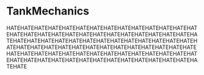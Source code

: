 # TankMechanics
HATEHATEHATEHATEHATEHATEHATEHATEHATEHATEHATEHATEHATEHATEHATEHATEHATEHATEHATEHATEHATEHATEHATEHATEHATEHATEHATEHATEHATEHATEHATEHATEHATEHATEHATEHATEHATEHATEHATEHATEHATEHATEHATEHATEHATEHATEHATEHATEHATEHATEHATEHATEHATEHATEHATEHATEHATEHATEHATEHATEHATEHATEHATEHATEHATEHATEHATEHATEHATEHATEHATEHATEHATEHATEHATEHATEHATEHATEHATEHATEHATEHATEHATEHATE
